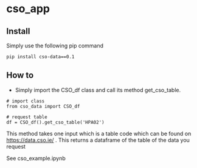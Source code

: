 # cso_app

## Install
Simply use the following pip command
~~~
pip install cso-data==0.1
~~~

## How to
* Simply import the CSO_df class and call its method get_cso_table. 
~~~
# import class
from cso_data import CSO_df

# request table
df = CSO_df().get_cso_table('HPA02')
~~~
This method takes one input which is a table code which can be found on https://data.cso.ie/ . 
This returns a dataframe of the table of the data you request

See cso_example.ipynb
